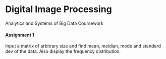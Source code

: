 # Digital Image Processing

Analytics and Systems of Big Data Coursework

#### Assignment 1
Input a matrix of arbitrary size and find mean, meidian, mode and standard dev of the data. Also display the frequency distribution.
